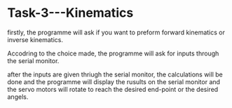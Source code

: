 # Task-3---Kinematics
firstly, the programme will ask if you want to preform forward kinematics or inverse kinematics.

Accodring to the choice made, the programme will ask for inputs through the serial monitor.

after the inputs are given thriugh the serial monitor, the calculations will be done and the programme will display the rusults on the serial monitor and the servo motors will rotate to reach the desired end-point or the desired angels. 
